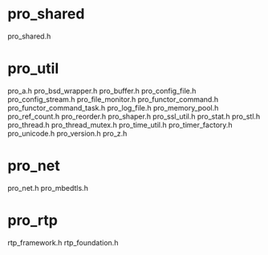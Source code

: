 pro_shared
====
  pro_shared.h

pro_util
====
  pro_a.h
  pro_bsd_wrapper.h
  pro_buffer.h
  pro_config_file.h
  pro_config_stream.h
  pro_file_monitor.h
  pro_functor_command.h
  pro_functor_command_task.h
  pro_log_file.h
  pro_memory_pool.h
  pro_ref_count.h
  pro_reorder.h
  pro_shaper.h
  pro_ssl_util.h
  pro_stat.h
  pro_stl.h
  pro_thread.h
  pro_thread_mutex.h
  pro_time_util.h
  pro_timer_factory.h
  pro_unicode.h
  pro_version.h
  pro_z.h

pro_net
====
  pro_net.h
  pro_mbedtls.h

pro_rtp
====
  rtp_framework.h
  rtp_foundation.h
